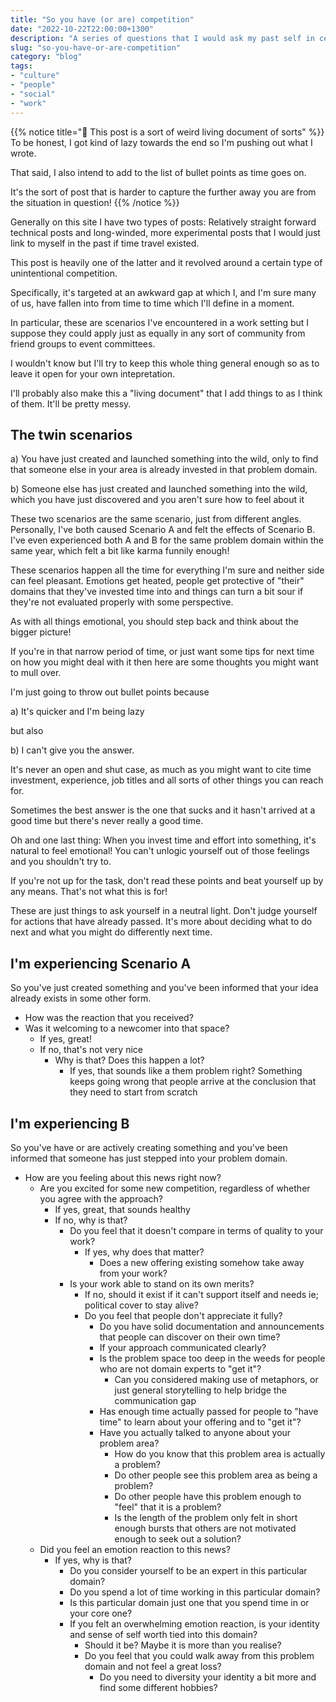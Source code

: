 ```yaml
---
title: "So you have (or are) competition"
date: "2022-10-22T22:00:00+1300"
description: "A series of questions that I would ask my past self in certain awkward situations"
slug: "so-you-have-or-are-competition"
category: "blog"
tags:
- "culture"
- "people"
- "social"
- "work"
---
```


{{% notice title="🧪 This post is a sort of weird living document of sorts" %}}
To be honest, I got kind of lazy towards the end so I'm pushing out what I wrote.

That said, I also intend to add to the list of bullet points as time goes on.

It's the sort of post that is harder to capture the further away you are from the situation in question!
{{% /notice %}}

Generally on this site I have two types of posts: Relatively straight forward technical posts and long-winded, more experimental posts that I would just link to myself in the past if time travel existed.

This post is heavily one of the latter and it revolved around a certain type of unintentional competition.

Specifically, it's targeted at an awkward gap at which I, and I'm sure many of us, have fallen into from time to time which I'll define in a moment.

In particular, these are scenarios I've encountered in a work setting but I suppose they could apply just as equally in any sort of community from friend groups to event committees.

I wouldn't know but I'll try to keep this whole thing general enough so as to leave it open for your own intepretation.

I'll probably also make this a "living document" that I add things to as I think of them. It'll be pretty messy.

## The twin scenarios

a) You have just created and launched something into the wild, only to find that someone else in your area is already invested in that problem domain.

b) Someone else has just created and launched something into the wild, which you have just discovered and you aren't sure how to feel about it

These two scenarios are the same scenario, just from different angles. Personally, I've both caused Scenario A and felt the effects of Scenario B. I've even experienced both A and B for the same problem domain within the same year, which felt a bit like karma funnily enough!

These scenarios happen all the time for everything I'm sure and neither side can feel pleasant. Emotions get heated, people get protective of "their" domains that they've invested time into and things can turn a bit sour if they're not evaluated properly with some perspective.

As with all things emotional, you should step back and think about the bigger picture!

If you're in that narrow period of time, or just want some tips for next time on how you might deal with it then here are some thoughts you might want to mull over.

I'm just going to throw out bullet points because

a) It's quicker and I'm being lazy

but also

b) I can't give you the answer.

It's never an open and shut case, as much as you might want to cite time investment, experience, job titles and all sorts of other things you can reach for.

Sometimes the best answer is the one that sucks and it hasn't arrived at a good time but there's never really a good time.

Oh and one last thing: When you invest time and effort into something, it's natural to feel emotional! You can't unlogic yourself out of those feelings and you shouldn't try to.

If you're not up for the task, don't read these points and beat yourself up by any means. That's not what this is for!

These are just things to ask yourself in a neutral light. Don't judge yourself for actions that have already passed. It's more about deciding what to do next and what you might do differently next time.

## I'm experiencing Scenario A

So you've just created something and you've been informed that your idea already exists in some other form.

- How was the reaction that you received?
- Was it welcoming to a newcomer into that space?
    - If yes, great!
    - If no, that's not very nice
        - Why is that? Does this happen a lot?
            - If yes, that sounds like a them problem right? Something keeps going wrong that people arrive at the conclusion that they need to start from scratch

## I'm experiencing B

So you've have or are actively creating something and you've been informed that someone has just stepped into your problem domain.

- How are you feeling about this news right now?
    - Are you excited for some new competition, regardless of whether you agree with the approach?
        - If yes, great, that sounds healthy
        - If no, why is that?
            - Do you feel that it doesn't compare in terms of quality to your work?
                - If yes, why does that matter?
                    - Does a new offering existing somehow take away from your work?
            - Is your work able to stand on its own merits?
                - If no, should it exist if it can't support itself and needs ie; political cover to stay alive?
                - Do you feel that people don't appreciate it fully?
                    - Do you have solid documentation and announcements that people can discover on their own time?
                    - If your approach communicated clearly?
                    - Is the problem space too deep in the weeds for people who are not domain experts to "get it"?
                        - Can you considered making use of metaphors, or just general storytelling to help bridge the communication gap
                    - Has enough time actually passed for people to "have time" to learn about your offering and to "get it"?
                    - Have you actually talked to anyone about your problem area?
                        - How do you know that this problem area is actually a problem?
                        - Do other people see this problem area as being a problem?
                        - Do other people have this problem enough to "feel" that it is a problem?
                        - Is the length of the problem only felt in short enough bursts that others are not motivated enough to seek out a solution?
    - Did you feel an emotion reaction to this news?
        - If yes, why is that?
            - Do you consider yourself to be an expert in this particular domain?
            - Do you spend a lot of time working in this particular domain?
            - Is this particular domain just one that you spend time in or your core one?
            - If you felt an overwhelming emotion reaction, is your identity and sense of self worth tied into this domain?
                - Should it be? Maybe it is more than you realise?
                - Do you feel that you could walk away from this problem domain and not feel a great loss?
                    - Do you need to diversity your identity a bit more and find some different hobbies?
